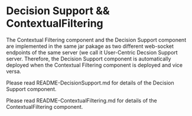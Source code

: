 # Decision Support && ContextualFiltering
The Contextual Filtering component and the Decision Support component are implemented in the same jar pakage as two different web-socket endpoints of the same server (we call it User-Centric Decsion Support  server. Therefore, the Decision Support component is automatically deployed when the Contextual Filtering component is deployed and vice versa. 

Please read README-DecisionSupport.md for details of the Decision Support component.

Please read README-ContextualFiltering.md for details of the ContextualFiltering component.



